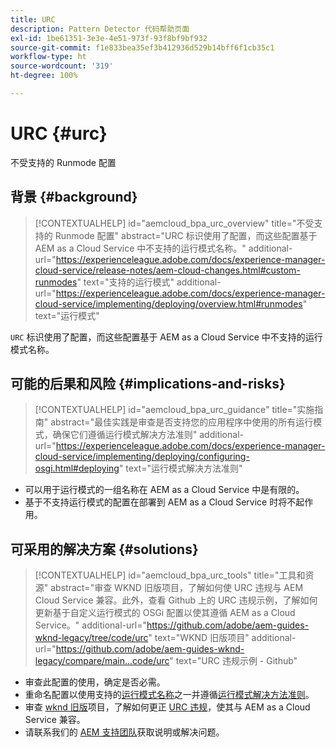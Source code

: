 ```yaml
---
title: URC
description: Pattern Detector 代码帮助页面
exl-id: 1be61351-3e3e-4e51-973f-93f8bf9bf932
source-git-commit: f1e833bea35ef3b412936d529b14bff6f1cb35c1
workflow-type: ht
source-wordcount: '319'
ht-degree: 100%

---
```


# URC {#urc}

不受支持的 Runmode 配置

## 背景 {#background}

>[!CONTEXTUALHELP]
>id="aemcloud_bpa_urc_overview"
>title="不受支持的 Runmode 配置"
>abstract="URC 标识使用了配置，而这些配置基于 AEM as a Cloud Service 中不支持的运行模式名称。"
>additional-url="https://experienceleague.adobe.com/docs/experience-manager-cloud-service/release-notes/aem-cloud-changes.html#custom-runmodes" text="支持的运行模式"
>additional-url="https://experienceleague.adobe.com/docs/experience-manager-cloud-service/implementing/deploying/overview.html#runmodes" text="运行模式"

`URC` 标识使用了配置，而这些配置基于 AEM as a Cloud Service 中不支持的运行模式名称。

## 可能的后果和风险 {#implications-and-risks}

>[!CONTEXTUALHELP]
>id="aemcloud_bpa_urc_guidance"
>title="实施指南"
>abstract="最佳实践是审查是否支持您的应用程序中使用的所有运行模式，确保它们遵循运行模式解决方法准则"
>additional-url="https://experienceleague.adobe.com/docs/experience-manager-cloud-service/implementing/deploying/configuring-osgi.html#deploying" text="运行模式解决方法准则"

* 可以用于运行模式的一组名称在 AEM as a Cloud Service 中是有限的。
* 基于不支持运行模式的配置在部署到 AEM as a Cloud Service 时将不起作用。

## 可采用的解决方案 {#solutions}

>[!CONTEXTUALHELP]
>id="aemcloud_bpa_urc_tools"
>title="工具和资源"
>abstract="审查 WKND 旧版项目，了解如何使 URC 违规与 AEM Cloud Service 兼容。此外，查看 Github 上的 URC 违规示例，了解如何更新基于自定义运行模式的 OSGi 配置以使其遵循 AEM as a Cloud Service。"
>additional-url="https://github.com/adobe/aem-guides-wknd-legacy/tree/code/urc" text="WKND 旧版项目"
>additional-url="https://github.com/adobe/aem-guides-wknd-legacy/compare/main...code/urc" text="URC 违规示例 - Github"

* 审查此配置的使用，确定是否必需。
* 重命名配置以使用支持的[运行模式名称](https://experienceleague.adobe.com/docs/experience-manager-cloud-service/release-notes/aem-cloud-changes.html#custom-runmodes)之一并遵循[运行模式解决方法准则](https://experienceleague.adobe.com/docs/experience-manager-cloud-service/implementing/deploying/configuring-osgi.html#runmode-resolution)。
* 审查 [wknd 旧版](https://github.com/adobe/aem-guides-wknd-legacy/tree/code/urc)项目，了解如何更正 [URC 违规](https://github.com/adobe/aem-guides-wknd-legacy/compare/main...code/urc)，使其与 AEM as a Cloud Service 兼容。
* 请联系我们的 [AEM 支持团队](https://helpx.adobe.com/cn/enterprise/using/support-for-experience-cloud.html)获取说明或解决问题。

